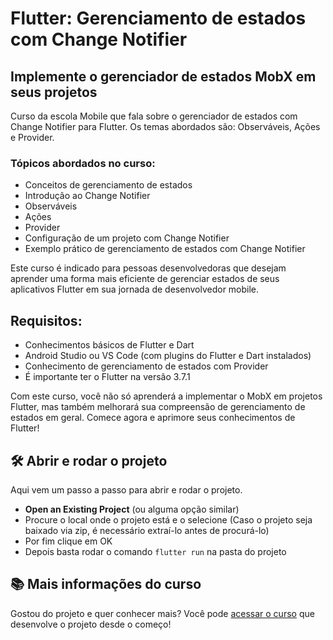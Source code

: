 


# Flutter: Gerenciamento de estados com Change Notifier

## Implemente o gerenciador de estados MobX em seus projetos

Curso da escola Mobile que fala sobre o gerenciador de estados com Change Notifier para Flutter. Os temas abordados são: Observáveis, Ações e Provider. 

### Tópicos abordados no curso:

- Conceitos de gerenciamento de estados
- Introdução ao Change Notifier
- Observáveis
- Ações
- Provider
- Configuração de um projeto com Change Notifier
- Exemplo prático de gerenciamento de estados com Change Notifier

Este curso é indicado para pessoas desenvolvedoras que desejam aprender uma forma mais eficiente de gerenciar estados de seus aplicativos Flutter em sua jornada de desenvolvedor mobile. 

## Requisitos:

- Conhecimentos básicos de Flutter e Dart 
- Android Studio ou VS Code (com plugins do Flutter e Dart instalados)
- Conhecimento de gerenciamento de estados com Provider
- É importante ter o Flutter na versão 3.7.1

Com este curso, você não só aprenderá a implementar o MobX em projetos Flutter, mas também melhorará sua compreensão de gerenciamento de estados em geral. Comece agora e aprimore seus conhecimentos de Flutter!

## 🛠️ Abrir e rodar o projeto

Aqui vem um passo a passo para abrir e rodar o projeto.

- **Open an Existing Project** (ou alguma opção similar)
- Procure o local onde o projeto está e o selecione (Caso o projeto seja baixado via zip, é necessário extraí-lo antes de procurá-lo)
- Por fim clique em OK
- Depois basta rodar o comando `flutter run` na pasta do projeto

## 📚 Mais informações do curso

Gostou do projeto e quer conhecer mais? Você pode [acessar o curso](link) que desenvolve o projeto desde o começo!
